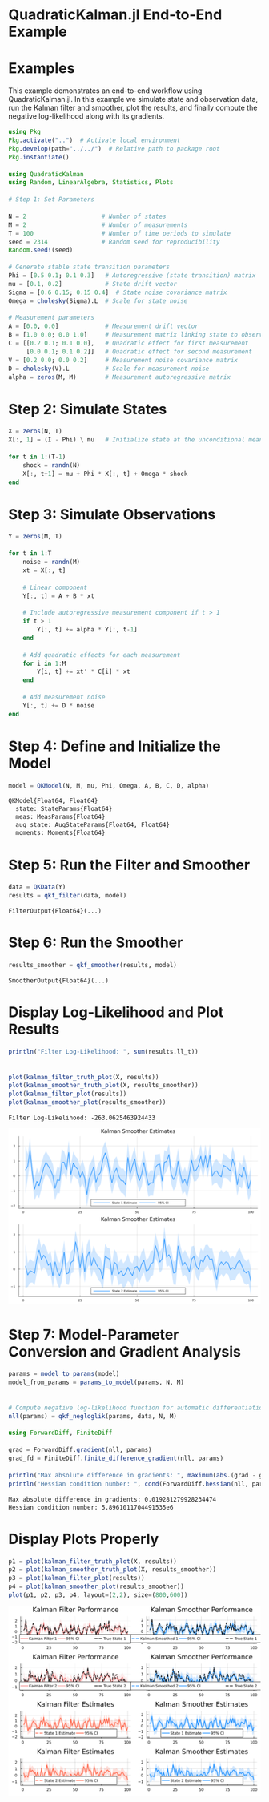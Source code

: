 # QuadraticKalman.jl End-to-End Example


# Examples

This example demonstrates an end-to-end workflow using
QuadraticKalman.jl. In this example we simulate state and observation
data, run the Kalman filter and smoother, plot the results, and finally
compute the negative log-likelihood along with its gradients.

``` julia
using Pkg
Pkg.activate("..")  # Activate local environment
Pkg.develop(path="../../")  # Relative path to package root
Pkg.instantiate()

using QuadraticKalman
using Random, LinearAlgebra, Statistics, Plots

# Step 1: Set Parameters

N = 2                     # Number of states
M = 2                     # Number of measurements
T = 100                   # Number of time periods to simulate
seed = 2314               # Random seed for reproducibility
Random.seed!(seed)

# Generate stable state transition parameters
Phi = [0.5 0.1; 0.1 0.3]   # Autoregressive (state transition) matrix
mu = [0.1, 0.2]            # State drift vector
Sigma = [0.6 0.15; 0.15 0.4]  # State noise covariance matrix
Omega = cholesky(Sigma).L  # Scale for state noise

# Measurement parameters
A = [0.0, 0.0]             # Measurement drift vector
B = [1.0 0.0; 0.0 1.0]     # Measurement matrix linking state to observation
C = [[0.2 0.1; 0.1 0.0],   # Quadratic effect for first measurement
     [0.0 0.1; 0.1 0.2]]   # Quadratic effect for second measurement
V = [0.2 0.0; 0.0 0.2]     # Measurement noise covariance matrix
D = cholesky(V).L          # Scale for measurement noise
alpha = zeros(M, M)        # Measurement autoregressive matrix
```


# Step 2: Simulate States

``` julia
X = zeros(N, T)
X[:, 1] = (I - Phi) \ mu   # Initialize state at the unconditional mean

for t in 1:(T-1)
    shock = randn(N)
    X[:, t+1] = mu + Phi * X[:, t] + Omega * shock
end
```

# Step 3: Simulate Observations

``` julia
Y = zeros(M, T)

for t in 1:T
    noise = randn(M)
    xt = X[:, t]

    # Linear component
    Y[:, t] = A + B * xt

    # Include autoregressive measurement component if t > 1
    if t > 1
        Y[:, t] += alpha * Y[:, t-1]
    end

    # Add quadratic effects for each measurement
    for i in 1:M
        Y[i, t] += xt' * C[i] * xt
    end

    # Add measurement noise
    Y[:, t] += D * noise
end
```

# Step 4: Define and Initialize the Model

``` julia
model = QKModel(N, M, mu, Phi, Omega, A, B, C, D, alpha)
```

    QKModel{Float64, Float64}
      state: StateParams{Float64}
      meas: MeasParams{Float64}
      aug_state: AugStateParams{Float64, Float64}
      moments: Moments{Float64}

# Step 5: Run the Filter and Smoother

``` julia
data = QKData(Y)
results = qkf_filter(data, model)
```

    FilterOutput{Float64}(...)

# Step 6: Run the Smoother

``` julia
results_smoother = qkf_smoother(results, model)
```

    SmootherOutput{Float64}(...)

# Display Log-Likelihood and Plot Results

``` julia
println("Filter Log-Likelihood: ", sum(results.ll_t))


plot(kalman_filter_truth_plot(X, results))
plot(kalman_smoother_truth_plot(X, results_smoother))
plot(kalman_filter_plot(results))
plot(kalman_smoother_plot(results_smoother))
```

    Filter Log-Likelihood: -263.0625463924433

![](examples_files/figure-markdown_strict/cell-8-output-2.svg)

# Step 7: Model-Parameter Conversion and Gradient Analysis

``` julia
params = model_to_params(model)
model_from_params = params_to_model(params, N, M)


# Compute negative log-likelihood function for automatic differentiation
nll(params) = qkf_negloglik(params, data, N, M)

using ForwardDiff, FiniteDiff

grad = ForwardDiff.gradient(nll, params)
grad_fd = FiniteDiff.finite_difference_gradient(nll, params)

println("Max absolute difference in gradients: ", maximum(abs.(grad - grad_fd)))
println("Hessian condition number: ", cond(ForwardDiff.hessian(nll, params)))
```

    Max absolute difference in gradients: 0.019281279928234474
    Hessian condition number: 5.8961011704491535e6

# Display Plots Properly

``` julia
p1 = plot(kalman_filter_truth_plot(X, results))
p2 = plot(kalman_smoother_truth_plot(X, results_smoother))
p3 = plot(kalman_filter_plot(results))
p4 = plot(kalman_smoother_plot(results_smoother))
plot(p1, p2, p3, p4, layout=(2,2), size=(800,600))
```

![](cell-10-output-1.svg)

